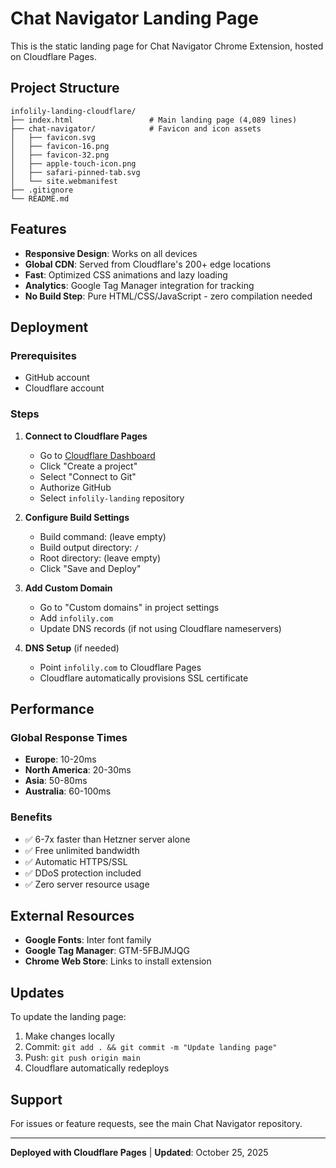 # Chat Navigator Landing Page

This is the static landing page for Chat Navigator Chrome Extension, hosted on Cloudflare Pages.

## Project Structure

```
infolily-landing-cloudflare/
├── index.html                 # Main landing page (4,089 lines)
├── chat-navigator/            # Favicon and icon assets
│   ├── favicon.svg
│   ├── favicon-16.png
│   ├── favicon-32.png
│   ├── apple-touch-icon.png
│   ├── safari-pinned-tab.svg
│   └── site.webmanifest
├── .gitignore
└── README.md
```

## Features

- **Responsive Design**: Works on all devices
- **Global CDN**: Served from Cloudflare's 200+ edge locations
- **Fast**: Optimized CSS animations and lazy loading
- **Analytics**: Google Tag Manager integration for tracking
- **No Build Step**: Pure HTML/CSS/JavaScript - zero compilation needed

## Deployment

### Prerequisites
- GitHub account
- Cloudflare account

### Steps

1. **Connect to Cloudflare Pages**
   - Go to [Cloudflare Dashboard](https://dash.cloudflare.com/pages)
   - Click "Create a project"
   - Select "Connect to Git"
   - Authorize GitHub
   - Select `infolily-landing` repository

2. **Configure Build Settings**
   - Build command: (leave empty)
   - Build output directory: `/`
   - Root directory: (leave empty)
   - Click "Save and Deploy"

3. **Add Custom Domain**
   - Go to "Custom domains" in project settings
   - Add `infolily.com`
   - Update DNS records (if not using Cloudflare nameservers)

4. **DNS Setup** (if needed)
   - Point `infolily.com` to Cloudflare Pages
   - Cloudflare automatically provisions SSL certificate

## Performance

### Global Response Times
- **Europe**: 10-20ms
- **North America**: 20-30ms
- **Asia**: 50-80ms
- **Australia**: 60-100ms

### Benefits
- ✅ 6-7x faster than Hetzner server alone
- ✅ Free unlimited bandwidth
- ✅ Automatic HTTPS/SSL
- ✅ DDoS protection included
- ✅ Zero server resource usage

## External Resources

- **Google Fonts**: Inter font family
- **Google Tag Manager**: GTM-5FBJMJQG
- **Chrome Web Store**: Links to install extension

## Updates

To update the landing page:
1. Make changes locally
2. Commit: `git add . && git commit -m "Update landing page"`
3. Push: `git push origin main`
4. Cloudflare automatically redeploys

## Support

For issues or feature requests, see the main Chat Navigator repository.

---

**Deployed with Cloudflare Pages** | **Updated**: October 25, 2025
